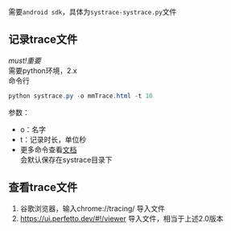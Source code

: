 需要```android sdk```，具体为```systrace-systrace.py```文件
## 记录trace文件
*must!重要*  
需要python环境，2.x  
命令行
```java
python systrace.py -o mmTrace.html -t 10
```
参数：  
- o：名字
- t：记录时长，单位秒
- 更多命令查看[文档](https://developer.android.google.cn/topic/performance/tracing/command-line)  
会默认保存在systrace目录下
## 查看trace文件
1. 谷歌浏览器，输入chrome://tracing/  导入文件
2. https://ui.perfetto.dev/#!/viewer  导入文件，相当于上述2.0版本

